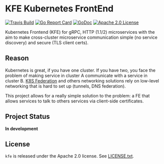 # KFE Kubernetes FrontEnd

[![Travis Build](https://travis-ci.org/mwitkow/grpc-proxy.svg?branch=master)](https://travis-ci.org/mwitkow/grpc-proxy)
[![Go Report Card](https://goreportcard.com/badge/github.com/mwitkow/grpc-proxy)](https://goreportcard.com/report/github.com/mwitkow/grpc-proxy)
[![GoDoc](http://img.shields.io/badge/GoDoc-Reference-blue.svg)](https://godoc.org/github.com/mwitkow/grpc-proxy)
[![Apache 2.0 License](https://img.shields.io/badge/License-Apache%202.0-blue.svg)](LICENSE)

Kubernetes Frontend (KFE) for gRPC, HTTP (1.1/2) microservices with the aim to make cross-cluster
microservice communication simple (no service discovery) and secure (TLS client certs).


## Reason

Kubernetes is great, if you have one cluster. If you have two, you face the problem of making service in cluster A 
communicate with a service in cluster B. [K8S Federation](https://kubernetes.io/docs/concepts/cluster-administration/federation/) and others
networking solutions rely on low-level networking that is hard to set up (tunnels, DNS federation).

This project allows for a really simple solution to the problem: a FE that allows services to talk to others services
via client-side certificates.

## Project Status

**In development**


## License

`kfe` is released under the Apache 2.0 license. See [LICENSE.txt](LICENSE.txt).

